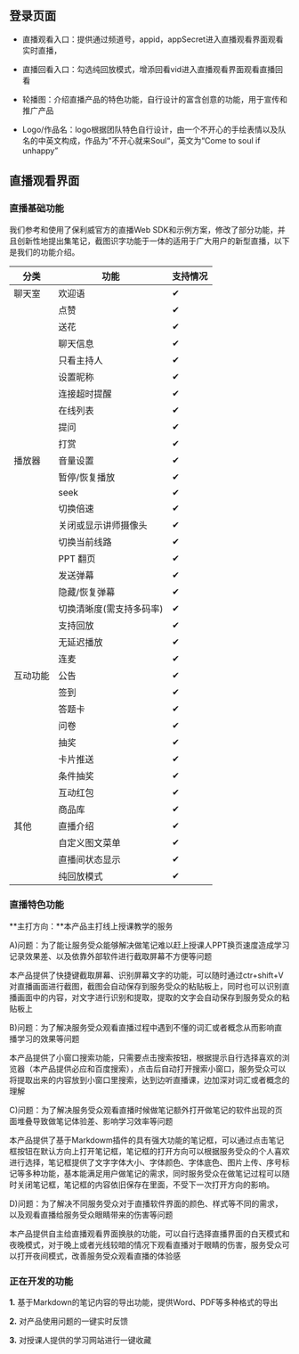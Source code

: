 ## 登录页面

- 直播观看入口：提供通过频道号，appid，appSecret进入直播观看界面观看实时直播，

- 直播回看入口：勾选纯回放模式，增添回看vid进入直播观看界面观看直播回看

- 轮播图：介绍直播产品的特色功能，自行设计的富含创意的功能，用于宣传和推广产品

- Logo/作品名：logo根据团队特色自行设计，由一个不开心的手绘表情以及队名的中英文构成，作品为”不开心就来Soul“，英文为“Come to soul if unhappy”

 

## 直播观看界面

### 直播基础功能

我们参考和使用了保利威官方的直播Web SDK和示例方案，修改了部分功能，并且创新性地提出集笔记，截图识字功能于一体的适用于广大用户的新型直播，以下是我们的功能介绍。

| 分类     | 功能                     | 支持情况 |
| -------- | ------------------------ | -------- |
| 聊天室   | 欢迎语                   | ✔        |
|          | 点赞                     | ✔        |
|          | 送花                     | ✔        |
|          | 聊天信息                 | ✔        |
|          | 只看主持人               | ✔        |
|          | 设置昵称                 | ✔        |
|          | 连接超时提醒             | ✔        |
|          | 在线列表                 | ✔        |
|          | 提问                     | ✔        |
|          | 打赏                     | ✔        |
| 播放器   | 音量设置                 | ✔        |
|          | 暂停/恢复播放            | ✔        |
|          | seek                     | ✔        |
|          | 切换倍速                 | ✔        |
|          | 关闭或显示讲师摄像头     | ✔        |
|          | 切换当前线路             | ✔        |
|          | PPT 翻页                 | ✔        |
|          | 发送弹幕                 | ✔        |
|          | 隐藏/恢复弹幕            | ✔        |
|          | 切换清晰度(需支持多码率) | ✔        |
|          | 支持回放                 | ✔        |
|          | 无延迟播放               | ✔        |
|          | 连麦                     | ✔        |
| 互动功能 | 公告                     | ✔        |
|          | 签到                     | ✔        |
|          | 答题卡                   | ✔        |
|          | 问卷                     | ✔        |
|          | 抽奖                     | ✔        |
|          | 卡片推送                 | ✔        |
|          | 条件抽奖                 | ✔        |
|          | 互动红包                 | ✔        |
|          | 商品库                   | ✔        |
| 其他     | 直播介绍                 | ✔        |
|          | 自定义图文菜单           | ✔        |
|          | 直播间状态显示           | ✔        |
|          | 纯回放模式               | ✔        |

### 直播特色功能

**主打方向：**本产品主打线上授课教学的服务

A)问题：为了能让服务受众能够解决做笔记难以赶上授课人PPT换页速度造成学习记录效果差、以及依靠外部软件进行截取屏幕不方便等问题

 本产品提供了快捷键截取屏幕、识别屏幕文字的功能，可以随时通过ctr+shift+V对直播画面进行截图，截图会自动保存到服务受众的粘贴板上，同时也可以识别直播画面中的内容，对文字进行识别和提取，提取的文字会自动保存到服务受众的粘贴板上

 

B)问题：为了解决服务受众观看直播过程中遇到不懂的词汇或者概念从而影响直播学习的效果等问题

 

本产品提供了小窗口搜索功能，只需要点击搜索按钮，根据提示自行选择喜欢的浏览器（本产品提供必应和百度搜索），点击后自动打开搜索小窗口，服务受众可以将提取出来的内容放到小窗口里搜索，达到边听直播课，边加深对词汇或者概念的理解

 

C)问题：为了解决服务受众观看直播时候做笔记额外打开做笔记的软件出现的页面堆叠导致做笔记体验差、影响学习效率等问题

 

本产品提供了基于Markdowm插件的具有强大功能的笔记框，可以通过点击笔记框按钮在默认方向上打开笔记框，笔记框的打开方向可以根据服务受众的个人喜欢进行选择，笔记框提供了文字字体大小、字体颜色、字体底色、图片上传、序号标记等多种功能，基本能满足用户做笔记的需求，同时服务受众在做笔记过程可以随时关闭笔记框，笔记框的内容依旧保存在里面，不受下一次打开方向的影响。

 

D)问题：为了解决不同服务受众对于直播软件界面的颜色、样式等不同的需求，以及观看直播给服务受众眼睛带来的伤害等问题

 

本产品提供自主给直播观看界面换肤的功能，可以自行选择直播界面的白天模式和夜晚模式，对于晚上或者光线较暗的情况下观看直播对于眼睛的伤害，服务受众可以打开夜间模式，改善服务受众观看直播的体验感

### 正在开发的功能

**1.** 基于Markdown的笔记内容的导出功能，提供Word、PDF等多种格式的导出

**2.** 对产品使用问题的一键实时反馈

**3.** 对授课人提供的学习网站进行一键收藏